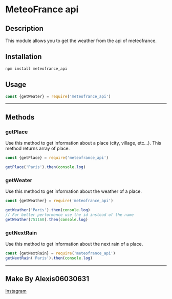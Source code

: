 # MeteoFrance api

## Description

This module allows you to get the weather from the api of meteofrance.

## Installation

```bash
npm install meteofrance_api
```


## Usage

```javascript
const {getWeater} = require('meteofrance_api')
```

--- 

## Methods

### getPlace

Use this method to get information about a place (city, village, etc...).
This method returns array of place.

```javascript
const {getPlace} = require('meteofrance_api')

getPlace('Paris').then(console.log)
```

### getWeater

Use this method to get information about the weather of a place.

```javascript
const {getWeather} = require('meteofrance_api')

getWeather('Paris').then(console.log)
// For better performance use the id instead of the name
getWeather(751160).then(console.log)
```

### getNextRain

Use this method to get information about the next rain of a place.

```javascript
const {getNextRain} = require('meteofrance_api')
getNextRain('Paris').then(console.log)
```


--- 

## Make By Alexis06030631
[Instagram](https://www.instagram.com/leko_system/)
